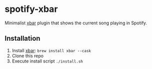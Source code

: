 # spotify-xbar

Minimalist [xbar](https://github.com/matryer/xbar) plugin that shows the current song playing in Spotify.

## Installation
1. Install [xbar](https://github.com/matryer/xbar): `brew install xbar --cask`
1. Clone this repo
1. Execute install script `./install.sh`
